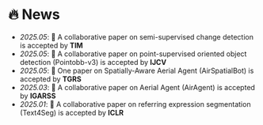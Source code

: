 # 🔥 News
- *2025.05*: 🎉 A collaborative paper on semi-supervised change detection is accepted by <b>TIM</b>
- *2025.05*: 🎉 A collaborative paper on point-supervised oriented object detection (Pointobb-v3) is accepted by <b>IJCV</b>
- *2025.05*: 🎉 One paper on Spatially-Aware Aerial Agent (AirSpatialBot) is accepted by <b>TGRS</b>
- *2025.03*: 🎉 A collaborative paper on Aerial Agent (AirAgent) is accepted by <b>IGARSS</b>
- *2025.01*: 🎉 A collaborative paper on referring expression segmentation (Text4Seg) is accepted by <b>ICLR</b>